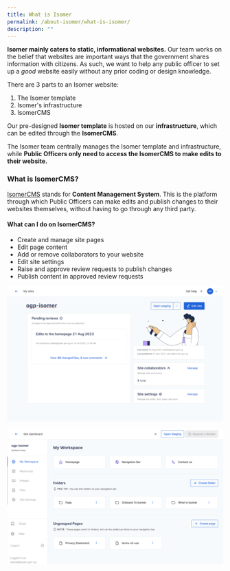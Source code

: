 ```yaml
---
title: What is Isomer
permalink: /about-isomer/what-is-isomer/
description: ""
---
```

**Isomer mainly caters to static, informational websites.** Our team works on the belief that websites are important ways that the government shares information with citizens. As such, we want to help any public officer to set up a *good* website easily without any prior coding or design knowledge.

There are 3 parts to an Isomer website:
1. The Isomer template
2. Isomer's infrastructure
3. IsomerCMS

Our pre-designed **Isomer template** is hosted on our **infrastructure**, which can be edited through the **IsomerCMS**.

The Isomer team centrally manages the Isomer template and infrastructure, while **Public Officers only need to access the IsomerCMS to make edits to their website.**

### What is IsomerCMS?
[IsomerCMS](cms.isomer.gov.sg) stands for **Content Management System**. This is the platform through which Public Officers can make edits and publish changes to their websites themselves, without having to go through any third party.


#### What can I do on IsomerCMS?

- Create and manage site pages
- Edit page content
- Add or remove collaborators to your website
- Edit site settings
- Raise and approve review requests to publish changes
- Publish content in approved review requests

![Screenshot of the IsomerCMS Site Dashboard page](/images/IsomerCMS/isomercms_site%20dashboard.png)

![Screenshot of the IsomerCMS Workspace](/images/IsomerCMS/isomercms_workspace.png)